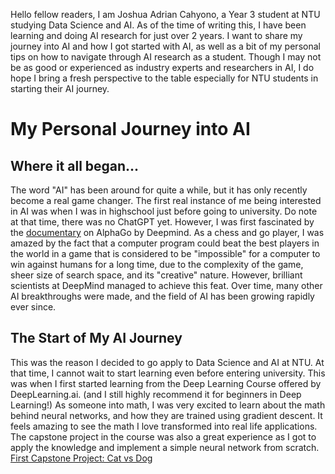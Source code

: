 Hello fellow readers, I am Joshua Adrian Cahyono, a Year 3 student at NTU studying Data Science and AI.
As of the time of writing this, I have been learning and doing AI research for just over 2 years.
I want to share my journey into AI and how I got started with AI, as well as a bit of my personal tips on how to navigate through AI research as a student. Though I may not be as good or experienced as industry experts and researchers in AI, I do hope I bring a fresh perspective to the table especially for NTU students in starting their AI journey.

# My Personal Journey into AI

## Where it all began...
The word "AI" has been around for quite a while, but it has only recently become a real game changer.
The first real instance of me being interested in AI was when I was in highschool just before going to university.
Do note at that time, there was no ChatGPT yet. However, I was first fascinated by the [documentary](https://www.youtube.com/watch?v=WXuK6gekU1Y) on AlphaGo by Deepmind. As a chess and go player, I was amazed by the fact that a computer program could beat the best players in the world in a game that is considered to be "impossible" for a computer to win against humans for a long time, due to the complexity of the game, sheer size of search space, and its "creative" nature. However, brilliant scientists at DeepMind managed to achieve this feat. Over time, many other AI breakthroughs were made, and the field of AI has been growing rapidly ever since.

## The Start of My AI Journey
This was the reason I decided to go apply to Data Science and AI at NTU. At that time, I cannot wait to start learning even before entering university. This was when I first started learning from the Deep Learning Course offered by DeepLearning.ai. (and I still highly recommend it for beginners in Deep Learning!) As someone into math, I was very excited to learn about the math behind neural networks, and how they are trained using gradient descent. It feels amazing to see the math I love transformed into real life applications. The capstone project in the course was also a great experience as I got to apply the knowledge and implement a simple neural network from scratch.
[First Capstone Project: Cat vs Dog](public/images/cat-vs-dog.jpg)